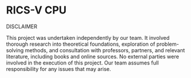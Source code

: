 # RICS-V CPU

DISCLAIMER

This project was undertaken independently by our team. It involved thorough research into theoretical foundations, exploration of problem-solving methods, and consultation with professors, partners, and relevant literature, including books and online sources. No external parties were involved in the execution of this project. Our team assumes full responsibility for any issues that may arise. 
